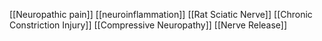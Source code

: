 [[Neuropathic pain]]
[[neuroinflammation]]
[[Rat Sciatic Nerve]]
[[Chronic Constriction Injury]]
[[Compressive Neuropathy]]
[[Nerve Release]]
